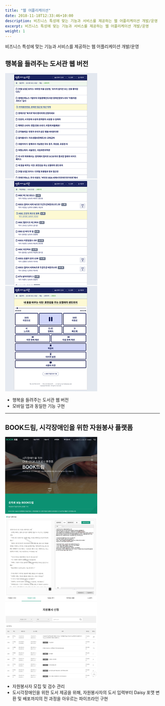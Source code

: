 ```yaml
---
title: "웹 어플리케이션"
date: 2018-11-18T12:33:46+10:00
description: 비즈니스 특성에 맞는 기능과 서비스를 제공하는 웹 어플리케이션 개발/운영
excerpt: 비즈니스 특성에 맞는 기능과 서비스를 제공하는 웹 어플리케이션 개발/운영
weight: 1
---
```


비즈니스 특성에 맞는 기능과 서비스를 제공하는 웹 어플리케이션 개발/운영

## 행복을 들려주는 도서관 웹 버전
<img class="d-inline-block me-3 rounded mb-0 border shadow" src="/images/services/web/happylib-web-1.png" alt="행복을 들려주는 도서관 웹 버전 #1" style="width: 300px;" />
<img class="d-inline-block me-3 rounded mb-0 border shadow" src="/images/services/web/happylib-web-2.png" alt="행복을 들려주는 도서관 웹 버전 #2" style="width: 300px;" />
<img class="d-inline-block rounded mb-0 border shadow" src="/images/services/web/happylib-web-3.png" alt="행복을 들려주는 도서관 웹 버전 #3" style="width: 300px;" />

- 행복을 들려주는 도서관 웹 버전
- 모바일 앱과 동일한 기능 구현

---


## BOOK드림, 시각장애인을 위한 자원봉사 플랫폼
<img class="d-inline-block me-3 rounded mb-0 border shadow" src="/images/services/web/bookdream-1.png" alt="북드림 #1" style="width: 300px;" />
<img class="d-inline-block me-3 rounded mb-0 border shadow" src="/images/services/web/bookdream-2.png" alt="북드림 #2" style="width: 300px;" />
<img class="d-inline-block me-3 rounded mb-0 border shadow" src="/images/services/web/bookdream-3.png" alt="북드림 #3" style="width: 300px;" />

- 자원봉사자 모집 및 검수 관리 
- 도시각장애인을 위한 도서 제공을 위해, 자원봉사자의 도서 입력부터 Daisy 포맷 변환 및 배포까지의 전 과정을 아우르는 파이프라인 구현